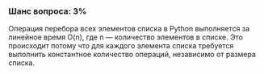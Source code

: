 ### Шанс вопроса: 3%

Операция перебора всех элементов списка в Python выполняется за линейное время O(n), где n — количество элементов в списке. Это происходит потому что для каждого элемента списка требуется выполнить константное количество операций, независимо от размера списка.